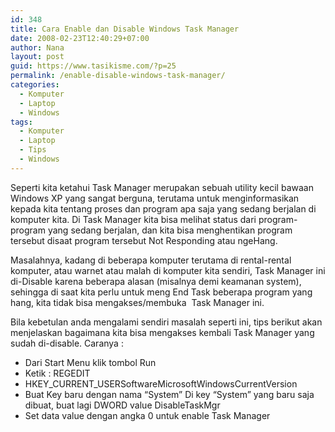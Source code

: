 ```yaml
---
id: 348
title: Cara Enable dan Disable Windows Task Manager
date: 2008-02-23T12:40:29+07:00
author: Nana
layout: post
guid: https://www.tasikisme.com/?p=25
permalink: /enable-disable-windows-task-manager/
categories:
  - Komputer
  - Laptop
  - Windows
tags:
  - Komputer
  - Laptop
  - Tips
  - Windows
---
```

Seperti kita ketahui Task Manager merupakan sebuah utility kecil bawaan Windows XP yang sangat berguna, terutama untuk menginformasikan kepada kita tentang proses dan program apa saja yang sedang berjalan di  komputer kita. Di Task Manager kita bisa melihat status dari program-program yang sedang berjalan, dan kita bisa menghentikan program tersebut disaat program tersebut Not Responding atau ngeHang.

Masalahnya, kadang di beberapa komputer terutama di rental-rental komputer, atau warnet atau malah di komputer kita sendiri, Task Manager ini di-Disable karena beberapa alasan (misalnya demi keamanan system), sehingga di saat kita perlu untuk meng End Task beberapa program yang hang, kita tidak bisa mengakses/membuka  Task Manager ini.

Bila kebetulan anda mengalami sendiri masalah seperti ini, tips berikut akan menjelaskan bagaimana kita bisa mengakses kembali Task Manager yang sudah di-disable. Caranya :

  * Dari Start Menu klik tombol Run
  * Ketik : REGEDIT
  * HKEY\_CURRENT\_USERSoftwareMicrosoftWindowsCurrentVersion
  * Buat Key baru dengan nama “System” Di key “System” yang baru saja dibuat, buat lagi DWORD value DisableTaskMgr
  * Set data value dengan angka 0 untuk enable Task Manager
